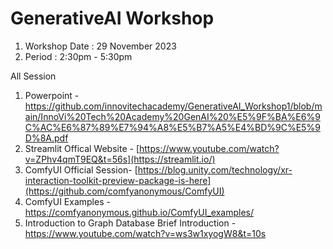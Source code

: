 # GenerativeAI Workshop

  1. Workshop Date : 29 November 2023
  2. Period : 2:30pm - 5:30pm

All Session
  1. Powerpoint - https://github.com/innovitechacademy/GenerativeAI_Workshop1/blob/main/InnoVi%20Tech%20Academy%20GenAI%20%E5%9F%BA%E6%9C%AC%E6%87%89%E7%94%A8%E5%B7%A5%E4%BD%9C%E5%9D%8A.pdf
  2. Streamlit Offical Website - [https://www.youtube.com/watch?v=ZPhv4qmT9EQ&t=56s](https://streamlit.io/)
  3. ComfyUI Official Session- [https://blog.unity.com/technology/xr-interaction-toolkit-preview-package-is-here](https://github.com/comfyanonymous/ComfyUI)
  4. ComfyUI Examples - https://comfyanonymous.github.io/ComfyUI_examples/
  5. Introduction to Graph Database Brief Introduction - https://www.youtube.com/watch?v=ws3w1xyogW8&t=10s
